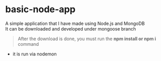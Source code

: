 # basic-node-app
A simple application that I have made using Node.js and MongoDB <br>
It can be downloaded and developed under mongoose branch
>After the download is done, you must run the **npm install or npm i** command
- it is run via nodemon
